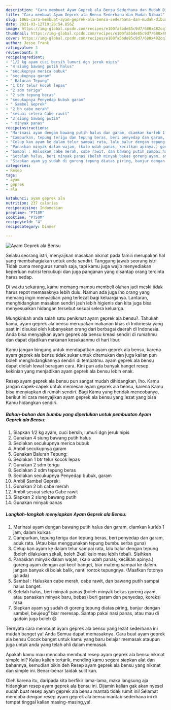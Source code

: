 ```yaml
---
description: "Cara membuat Ayam Geprek ala Bensu Sederhana dan Mudah Dibuat"
title: "Cara membuat Ayam Geprek ala Bensu Sederhana dan Mudah Dibuat"
slug: 1065-cara-membuat-ayam-geprek-ala-bensu-sederhana-dan-mudah-dibuat
date: 2021-03-12T19:28:54.856Z
image: https://img-global.cpcdn.com/recipes/e100fa5bde85c9d7/680x482cq70/ayam-geprek-ala-bensu-foto-resep-utama.jpg
thumbnail: https://img-global.cpcdn.com/recipes/e100fa5bde85c9d7/680x482cq70/ayam-geprek-ala-bensu-foto-resep-utama.jpg
cover: https://img-global.cpcdn.com/recipes/e100fa5bde85c9d7/680x482cq70/ayam-geprek-ala-bensu-foto-resep-utama.jpg
author: Jesse Frank
ratingvalue: 3
reviewcount: 8
recipeingredient:
- "1/2 kg ayam cuci bersih lumuri dgn jeruk nipis"
- "4 siung bawang putih halus"
- "secukupnya merica bubuk"
- "secukupnya garam"
- " Baluran Tepung"
- "1 btr telur kocok lepas"
- "2 sdm terigu"
- "2 sdm tepung beras"
- "secukupnya Penyedap bubuk garam"
- " Sambel Geprek"
- "2 bh cabe merah"
- "sesuai selera Cabe rawit"
- "2 siung bawang putih"
- " minyak panas"
recipeinstructions:
- "Marinasi ayam dengan bawang putih halus dan garam, diamkan kurleb 1 jam, dalam kulkas"
- "Campurkan, tepung terigu dan tepung beras, beri penyedap dan garam, aduk rata. (Atau bisa menggunakan tepung bumbu serba guna)"
- "Celup kan ayam ke dalam telur sampai rata, lalu balur dengan tepung (boleh dilakukan sekali, boleh 2kali kalo mau lebih tebal). Sisihkan"
- "Panaskan minyak dalam wajan, (kalo udah panas, kecilkan apinya.) goreng ayam dengan api kecil banget, biar mateng sampai ke dalem. jangan banyak di bolak balik, nanti rontok tepungnya. (Maafkan fotonya ga ada)"
- "Sambal : Haluskan cabe merah, cabe rawit, dan bawang putih sampai halus banget."
- "Setelah halus, beri minyak panas (boleh minyak bekas goreng ayam, atau panaskan minyak baru, bebas) beri garam dan penyedap, koreksi rasa"
- "Siapkan ayam yg sudah di goreng tepung diatas piring, banjur dengan sambel, beujeug² biar meresap. Santap pakai nasi panas, atau mau di gadoin juga boleh 😄"
categories:
- Resep
tags:
- ayam
- geprek
- ala

katakunci: ayam geprek ala 
nutrition: 237 calories
recipecuisine: Indonesian
preptime: "PT18M"
cooktime: "PT50M"
recipeyield: "4"
recipecategory: Dinner

---
```



![Ayam Geprek ala Bensu](https://img-global.cpcdn.com/recipes/e100fa5bde85c9d7/680x482cq70/ayam-geprek-ala-bensu-foto-resep-utama.jpg)

Selaku seorang istri, menyajikan masakan nikmat pada famili merupakan hal yang membahagiakan untuk anda sendiri. Tanggung jawab seorang istri Tidak cuma mengurus rumah saja, tapi kamu juga wajib menyediakan keperluan nutrisi tercukupi dan juga panganan yang disantap orang tercinta harus sedap.

Di waktu  sekarang, kamu memang mampu membeli olahan jadi meski tidak harus repot memasaknya lebih dulu. Namun ada juga lho orang yang memang ingin menyajikan yang terlezat bagi keluarganya. Lantaran, menghidangkan masakan sendiri jauh lebih higienis dan kita juga bisa menyesuaikan hidangan tersebut sesuai selera keluarga. 



Mungkinkah anda salah satu penikmat ayam geprek ala bensu?. Tahukah kamu, ayam geprek ala bensu merupakan makanan khas di Indonesia yang saat ini disukai oleh kebanyakan orang dari berbagai daerah di Indonesia. Anda bisa menyajikan ayam geprek ala bensu kreasi sendiri di rumahmu dan dapat dijadikan makanan kesukaanmu di hari libur.

Kamu jangan bingung untuk mendapatkan ayam geprek ala bensu, karena ayam geprek ala bensu tidak sukar untuk ditemukan dan juga kalian pun boleh menghidangkannya sendiri di tempatmu. ayam geprek ala bensu dapat diolah lewat beragam cara. Kini pun ada banyak banget resep kekinian yang menjadikan ayam geprek ala bensu lebih enak.

Resep ayam geprek ala bensu pun sangat mudah dihidangkan, lho. Kamu jangan capek-capek untuk memesan ayam geprek ala bensu, karena Kamu bisa menyiapkan di rumah sendiri. Bagi Kamu yang hendak mencobanya, berikut ini cara menyajikan ayam geprek ala bensu yang lezat yang bisa Kamu hidangkan sendiri.

<!--inarticleads1-->

##### Bahan-bahan dan bumbu yang diperlukan untuk pembuatan Ayam Geprek ala Bensu:

1. Siapkan 1/2 kg ayam, cuci bersih, lumuri dgn jeruk nipis
1. Gunakan 4 siung bawang putih halus
1. Sediakan secukupnya merica bubuk
1. Ambil secukupnya garam
1. Gunakan  Baluran Tepung:
1. Sediakan 1 btr telur kocok lepas
1. Gunakan 2 sdm terigu
1. Sediakan 2 sdm tepung beras
1. Sediakan secukupnya Penyedap bubuk, garam
1. Ambil  Sambel Geprek:
1. Gunakan 2 bh cabe merah
1. Ambil sesuai selera Cabe rawit
1. Siapkan 2 siung bawang putih
1. Gunakan  minyak panas




<!--inarticleads2-->

##### Langkah-langkah menyiapkan Ayam Geprek ala Bensu:

1. Marinasi ayam dengan bawang putih halus dan garam, diamkan kurleb 1 jam, dalam kulkas
1. Campurkan, tepung terigu dan tepung beras, beri penyedap dan garam, aduk rata. (Atau bisa menggunakan tepung bumbu serba guna)
1. Celup kan ayam ke dalam telur sampai rata, lalu balur dengan tepung (boleh dilakukan sekali, boleh 2kali kalo mau lebih tebal). Sisihkan
1. Panaskan minyak dalam wajan, (kalo udah panas, kecilkan apinya.) goreng ayam dengan api kecil banget, biar mateng sampai ke dalem. jangan banyak di bolak balik, nanti rontok tepungnya. (Maafkan fotonya ga ada)
1. Sambal : Haluskan cabe merah, cabe rawit, dan bawang putih sampai halus banget.
1. Setelah halus, beri minyak panas (boleh minyak bekas goreng ayam, atau panaskan minyak baru, bebas) beri garam dan penyedap, koreksi rasa
1. Siapkan ayam yg sudah di goreng tepung diatas piring, banjur dengan sambel, beujeug² biar meresap. Santap pakai nasi panas, atau mau di gadoin juga boleh 😄




Ternyata cara membuat ayam geprek ala bensu yang lezat sederhana ini mudah banget ya! Anda Semua dapat memasaknya. Cara buat ayam geprek ala bensu Cocok banget untuk kamu yang baru belajar memasak ataupun juga untuk anda yang telah ahli dalam memasak.

Apakah kamu mau mencoba membuat resep ayam geprek ala bensu nikmat simple ini? Kalau kalian tertarik, mending kamu segera siapkan alat dan bahannya, kemudian bikin deh Resep ayam geprek ala bensu yang nikmat dan simple ini. Benar-benar taidak sulit kan. 

Oleh karena itu, daripada kita berfikir lama-lama, maka langsung aja hidangkan resep ayam geprek ala bensu ini. Dijamin kalian gak akan nyesel sudah buat resep ayam geprek ala bensu mantab tidak rumit ini! Selamat mencoba dengan resep ayam geprek ala bensu mantab sederhana ini di tempat tinggal kalian masing-masing,ya!.

